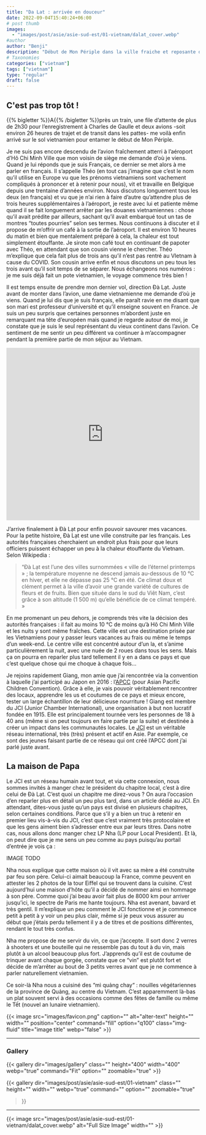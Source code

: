 ```yaml
---
title: "Da Lat : arrivée en douceur"
date: 2022-09-04T15:40:24+06:00
# post thumb
images:
  - "images/post/asie/asie-sud-est/01-vietnam/dalat_cover.webp"
#author
author: "Benji"
description: "Début de Mon Périple dans la ville fraiche et reposante de Đà Lạt."
# Taxonomies
categories: ["vietnam"]
tags: ["vietnam"]
type: "regular"
draft: false
---
```


## C'est pas trop tôt !


{{% bigletter %}}A{{% /bigletter %}}près un train, une file d’attente de plus de 2h30 pour l’enregistrement à Charles de Gaulle et deux avions -soit environ 26 heures de trajet et de transit dans les pattes- me voilà enfin arrivé sur le sol vietnamien pour entamer le début de Mon Périple.

Je ne suis pas encore descendu de l’avion fraîchement atterri à l’aéroport d’Hô Chi Minh Ville que mon voisin de siège me demande d’où je viens. Quand je lui réponds que je suis Français, ce dernier se met alors à me parler en français. Il s’appelle Théo (en tout cas j’imagine que c’est le nom qu’il utilise en Europe vu que les prénoms vietnamiens sont vachement compliqués à prononcer et à retenir pour nous), vit et travaille en Belgique depuis une trentaine d’années environ. Nous discutons longuement tous les deux (en français) et vu que je n’ai rien à faire d’autre qu’attendre plus de trois heures supplémentaires à l’aéroport, je reste avec lui et patiente même quand il se fait longuement arrêter par les douanes vietnamiennes : chose qu’il avait prédite par ailleurs, sachant qu’il avait embarqué tout un tas de montres “toutes pourries” selon ses termes. Nous continuons à discuter et il propose de m’offrir un café à la sortie de l’aéroport.
Il est environ 10 heures du matin et bien que mentalement préparé à cela, la chaleur est tout simplement étouffante. Je sirote mon café tout en continuant de papoter avec Théo, en attendant que son cousin vienne le chercher. Théo m’explique que cela fait plus de trois ans qu’il n’est pas rentré au VIetnam à cause du COVID. Son cousin arrive enfin et nous discutons un peu tous les trois avant qu’il soit temps de se séparer. Nous échangeons nos numéros : je me suis déjà fait un pote vietnamien, le voyage commence très bien !


Il est temps ensuite de prendre mon dernier vol, direction Đà Lạt. Juste avant de monter dans l’avion, une dame vietnamienne me demande d’où je viens. Quand je lui dis que je suis français, elle paraît ravie en me disant que son mari est professeur d’université et qu’il enseigne souvent en France. Je suis un peu surpris que certaines personnes m’abordent juste en remarquant ma tête d’européen mais quand je regarde autour de moi, je constate que je suis le seul représentant du vieux continent dans l’avion.  Ce sentiment de me sentir un peu différent va continuer à m’accompagner pendant la première partie de mon séjour au Vietnam.

<iframe src="https://www.google.com/maps/embed?pb=!1m18!1m12!1m3!1d11687429.334949337!2d106.59353266155628!3d15.68456452162562!2m3!1f0!2f0!3f0!3m2!1i1024!2i768!4f13.1!3m3!1m2!1s0x317112fef20988b1%3A0xad5f228b672bf930!2zxJDDoCBM4bqhdCwgTMOibSDEkOG7k25nLCBWaWV0bmFt!5e0!3m2!1sfr!2sfr!4v1703696882021!5m2!1sfr!2sfr" width="100%" height="450" style="border:0;" allowfullscreen="" loading="lazy" referrerpolicy="no-referrer-when-downgrade"></iframe>

J’arrive finalement à Đà Lạt pour enfin pouvoir savourer mes vacances. Pour la petite histoire, Đà Lạt est une ville construite par les français. Les autorités françaises cherchaient un endroit plus frais pour que leurs officiers puissent échapper un peu à la chaleur étouffante du Vietnam. Selon Wikipedia :
> “Đà Lạt est l’une des villes surnommées « ville de l’éternel printemps » ; la température moyenne ne descend jamais au-dessous de 10 °C en hiver, et elle ne dépasse pas 25 °C en été. Ce climat doux et clément permet à la ville d’avoir une grande variété de cultures de fleurs et de fruits. Bien que située dans le sud du Viêt Nam, c’est grâce à son altitude (1 500 m) qu’elle bénéficie de ce climat tempéré. »

En me promenant un peu dehors, je comprends très vite la décision des autorités françaises : il fait au moins 10 °C de moins qu’à Hô Chi Minh Ville et les nuits y sont même fraîches. Cette ville est une destination prisée par les Vietnamiens pour y passer leurs vacances au frais ou même le temps d’un week-end. Le centre ville est concentré autour d’un la, et s’anime particulièrement la nuit, avec une nuée de 2 roues dans tous les sens. Mais ça on pourra en reparler plus tard tellement il y en a dans ce pays et que c’est quelque chose qui me choque à chaque fois…

Je rejoins rapidement Giang, mon amie que j’ai rencontrée via la convention à laquelle j’ai participé au Japon en 2016 : l’[APCC](https://apcc.gr.jp/en/) (pour Asian Pacific Children Convention). Grâce à elle, je vais pouvoir véritablement rencontrer des locaux, apprendre les us et coutumes de ce pays et mieux encore, tester un large échantillon de leur délicieuse nourriture ! Giang est membre du JCI (Junior Chamber International), une organisation à but non lucratif fondée en 1915. Elle est principalement tournée vers les personnes de 18 à 40 ans (même si on peut toujours en faire partie par la suite) et destinée à créer un impact dans les communautés locales. Le [JCI](https://jci.cc/#/home) est un véritable réseau international, très (très) présent et actif en Asie. Par exemple, ce sont des jeunes faisant partie de ce réseau qui ont créé l’APCC dont j’ai parlé juste avant.

## La maison de Papa

Le JCI est un réseau humain avant tout, et via cette connexion, nous sommes invités à manger chez le président du chapitre local, c’est à dire celui de Đà Lạt. C’est quoi un chapitre me direz-vous ? On aura l’occasion d’en reparler plus en détail un peu plus tard, dans un article dédié au JCI. En attendant, dites-vous juste qu’un pays est divisé en plusieurs chapitres, selon certaines conditions. Parce que s’il y a bien un truc à retenir en premier lieu vis-à-vis du JCI, c’est que c’est vraiment très protocolaire et que les gens aiment bien s’adresser entre eux par leurs titres. Dans notre cas, nous allons donc manger chez LP Nha (LP pour Local President).
Et là, on peut dire que je me sens un peu comme au pays puisqu’au portail d’entrée je vois ça :

IMAGE TODO

Nha nous explique que cette maison où il vit avec sa mère a été construite par feu son père. Celui-ci aimait beaucoup la France, comme peuvent en attester les 2 photos de la tour Eiffel qui se trouvent dans la cuisine. C’est aujourd’hui une maison d’hôte qu’il a décidé de nommer ainsi en hommage à son père. Comme quoi j’ai beau avoir fait plus de 8000 km pour arriver jusqu’ici, le spectre de Paris me hante toujours. Nha est avenant, bavard et très gentil. Il m’explique un peu comment le JCI fonctionne et je commence petit à petit à y voir un peu plus clair, même si je peux vous assurer au début que j’étais perdu tellement il y a de titres et de positions différentes, rendant le tout très confus.

Nha me propose de me servir du vin, ce que j’accepte. Il sort donc 2 verres à shooters et une bouteille qui ne ressemble pas du tout à du vin, mais plutôt à un alcool beaucoup plus fort. J’apprends qu’il est de coutume de trinquer avant chaque gorgée, constate que ce “vin” est plutôt fort et décide de m’arrêter au bout de 3 petits verres avant que je ne commence à parler naturellement vietnamien.

Ce soir-là Nha nous a cuisiné des “mì quảng chay“ : nouilles végétariennes de la province de Quảng, au centre du Vietnam. C’est apparemment là-bas un plat souvent servi à des occasions comme des fêtes de famille ou même le Tết (nouvel an lunaire vietnamien).



{{< image src="images/favicon.png" caption="" alt="alter-text" height="" width="" position="center" command="fill" option="q100" class="img-fluid" title="image title"  webp="false" >}}

<hr>

### Gallery

{{< gallery dir="images/gallery" class="" height="400" width="400" webp="true" command="Fit" option="" zoomable="true" >}}

{{< 
  gallery dir="images/post/asie/asie-sud-est/01-vietnam" 
  class="" 
  height="" width=""
  webp="true"
  command=""
  option="" 
  zoomable="true" 
>}}

<hr>

{{< image src="images/post/asie/asie-sud-est/01-vietnam/dalat_cover.webp" alt="Full Size Image" width="" >}}
